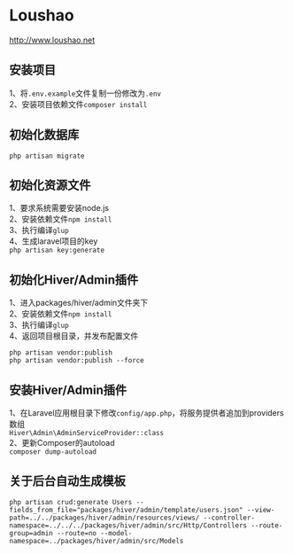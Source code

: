 # Loushao
http://www.loushao.net

## 安装项目
1、将`.env.example`文件复制一份修改为`.env`<br>
2、安装项目依赖文件`composer install`

## 初始化数据库
`php artisan migrate`

## 初始化资源文件
1、要求系统需要安装node.js<br>
2、安装依赖文件`npm install`<br>
3、执行编译`glup`<br>
4、生成laravel项目的key<br>
`php artisan key:generate`

## 初始化Hiver/Admin插件
1、进入packages/hiver/admin文件夹下<br>
2、安装依赖文件`npm install`<br>
3、执行编译`glup`<br>
4、返回项目根目录，并发布配置文件<br>
<pre><code>php artisan vendor:publish
php artisan vendor:publish --force</code></pre>

## 安装Hiver/Admin插件
1、在Laravel应用根目录下修改`config/app.php`，将服务提供者追加到providers数组<br>
`Hiver\Admin\AdminServiceProvider::class`<br>
2、更新Composer的autoload<br>
`composer dump-autoload`<br>

## 关于后台自动生成模板
`php artisan crud:generate Users --fields_from_file="packages/hiver/admin/template/users.json" --view-path=../../packages/hiver/admin/resources/views/ --controller-namespace=../../../packages/hiver/admin/src/Http/Controllers --route-group=admin --route=no --model-namespace=../packages/hiver/admin/src/Models`
